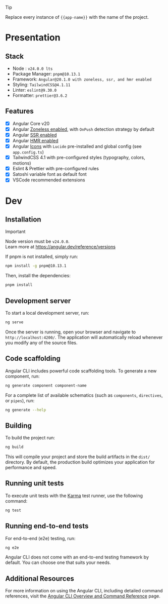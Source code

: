 > [!TIP]
> Replace every instance of `{{app-name}}` with the name of the project.

# Presentation

## Stack

- Node : `v24.0.0 lts`
- Package Manager: `pnpm@10.13.1`
- Framework: `Angular@20.1.0 with zoneless, ssr, and hmr enabled`
- Styling: `TailwindCSS@4.1.11`
- Linter: `eslint@9.30.0`
- Formatter: `prettier@3.6.2`

## Features

- [x] Angular Core v20
- [x] Angular [Zoneless enabled](https://angular.dev/guide/experimental/zoneless), with `OnPush` detection strategy by default
- [x] Angular [SSR enabled](https://angular.dev/guide/ssr)
- [x] Angular [HMR enabled](https://angular.dev/tools/cli/build-system-migration#hot-module-replacement)
- [x] Angular [Icons](https://ng-icons.github.io/ng-icons/#/browse-icons) with `Lucide` pre-installed and global config (see `app.config.ts`)
- [x] TailwindCSS 4.1 with pre-configured styles (typography, colors, motions)
- [x] Eslint & Prettier with pre-configured rules
- [x] Satoshi variable font as default font
- [x] VSCode recommended extensions

# Dev

## Installation

> [!IMPORTANT]
> Node version must be `v24.0.0`. <br>
> Learn more at https://angular.dev/reference/versions

If pnpm is not installed, simply run:

```bash
npm install -g pnpm@10.13.1
```

Then, install the dependencies:

```bash
pnpm install
```

## Development server

To start a local development server, run:

```bash
ng serve
```

Once the server is running, open your browser and navigate to `http://localhost:4200/`. The application will automatically reload whenever you modify any of the source files.

## Code scaffolding

Angular CLI includes powerful code scaffolding tools. To generate a new component, run:

```bash
ng generate component component-name
```

For a complete list of available schematics (such as `components`, `directives`, or `pipes`), run:

```bash
ng generate --help
```

## Building

To build the project run:

```bash
ng build
```

This will compile your project and store the build artifacts in the `dist/` directory. By default, the production build optimizes your application for performance and speed.

## Running unit tests

To execute unit tests with the [Karma](https://karma-runner.github.io) test runner, use the following command:

```bash
ng test
```

## Running end-to-end tests

For end-to-end (e2e) testing, run:

```bash
ng e2e
```

Angular CLI does not come with an end-to-end testing framework by default. You can choose one that suits your needs.

## Additional Resources

For more information on using the Angular CLI, including detailed command references, visit the [Angular CLI Overview and Command Reference](https://angular.dev/tools/cli) page.
